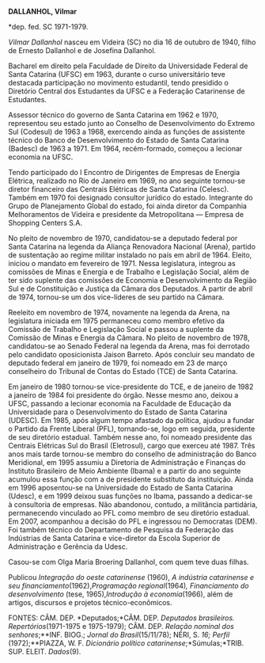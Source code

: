 **DALLANHOL, Vilmar**

\*dep. fed. SC 1971-1979.

*Vilmar Dallanhol* nasceu em Videira (SC) no dia 16 de outubro de 1940,
filho de Ernesto Dallanhol e de Josefina Dallanhol.

Bacharel em direito pela Faculdade de Direito da Universidade Federal de
Santa Catarina (UFSC) em 1963, durante o curso universitário teve
destacada participação no movimento estudantil, tendo presidido o
Diretório Central dos Estudantes da UFSC e a Federação Catarinense de
Estudantes.

Assessor técnico do governo de Santa Catarina em 1962 e 1970,
representou seu estado junto ao Conselho de Desenvolvimento do Extremo
Sul (Codesul) de 1963 a 1968, exercendo ainda as funções de assistente
técnico do Banco de Desenvolvimento do Estado de Santa Catarina (Badesc)
de 1963 a 1971. Em 1964, recém-formado, começou a lecionar economia na
UFSC.

Tendo participado do I Encontro de Dirigentes de Empresas de Energia
Elétrica, realizado no Rio de Janeiro em 1969, no ano seguinte tornou-se
diretor financeiro das Centrais Elétricas de Santa Catarina (Celesc).
Também em 1970 foi designado consultor jurídico do estado. Integrante do
Grupo de Planejamento Global do estado, foi ainda diretor da Companhia
Melhoramentos de Videira e presidente da Metropolitana — Empresa de
Shopping Centers S.A.

No pleito de novembro de 1970, candidatou-se a deputado federal por
Santa Catarina na legenda da Aliança Renovadora Nacional (Arena),
partido de sustentação ao regime militar instalado no país em abril de
1964. Eleito, iniciou o mandato em fevereiro de 1971. Nessa legislatura,
integrou as comissões de Minas e Energia e de Trabalho e Legislação
Social, além de ter sido suplente das comissões de Economia e
Desenvolvimento da Região Sul e de Constituição e Justiça da Câmara dos
Deputados. A partir de abril de 1974, tornou-se um dos vice-líderes de
seu partido na Câmara.

Reeleito em novembro de 1974, novamente na legenda da Arena, na
legislatura iniciada em 1975 permaneceu como membro efetivo da Comissão
de Trabalho e Legislação Social e passou a suplente da Comissão de Minas
e Energia da Câmara. No pleito de novembro de 1978, candidatou-se ao
Senado Federal na legenda da Arena, mas foi derrotado pelo candidato
oposicionista Jaison Barreto. Após concluir seu mandato de deputado
federal em janeiro de 1979, foi nomeado em 23 de março conselheiro do
Tribunal de Contas do Estado (TCE) de Santa Catarina.

Em janeiro de 1980 tornou-se vice-presidente do TCE, e de janeiro de
1982 a janeiro de 1984 foi presidente do órgão. Nesse mesmo ano, deixou
a UFSC, passando a lecionar economia na Faculdade de Educação da
Universidade para o Desenvolvimento do Estado de Santa Catarina (UDESC).
Em 1985, após algum tempo afastado da política, ajudou a fundar o
Partido da Frente Liberal (PFL), tornando-se, logo em seguida,
presidente de seu diretório estadual. Também nesse ano, foi nomeado
presidente das Centrais Elétricas Sul do Brasil (Eletrosul), cargo que
exerceu até 1987. Três anos mais tarde tornou-se membro do conselho de
administração do Banco Meridional, em 1995 assumiu a Diretoria de
Administração e Finanças do Instituto Brasileiro de Meio Ambiente
(Ibama) e a partir do ano seguinte acumulou essa função com a de
presidente substituto da instituição. Ainda em 1996 aposentou-se na
Universidade do Estado de Santa Catarina (Udesc), e em 1999 deixou suas
funções no Ibama, passando a dedicar-se à consultoria de empresas. Não
abandonou, contudo, a militância partidária, permanecendo vinculado ao
PFL como membro de seu diretório estadual. Em 2007, acompanhou a decisão
do PFL e ingressou no Democratas (DEM). Foi também técnico do
Departamento de Pesquisa da Federação das Indústrias de Santa Catarina e
vice-diretor da Escola Superior de Administração e Gerência da Udesc.

Casou-se com Olga Maria Broering Dallanhol, com quem teve duas filhas.

Publicou *Integração do oeste catarinense* (1960), *A indústria
catarinense e seu financiamento*(1962),*Programação regional*(1964)*,*
*Financiamento do desenvolvimento* (tese, 1965),*Introdução à
economia*(1966), além de artigos, discursos e projetos
técnico-econômicos.

FONTES: CÂM. DEP. *Deputados;*CÂM. DEP. *Deputados brasileiros.
Repertórios*(1971-1975 e 1975-1979); CÂM. DEP. *Relação nominal dos
senhores*;**INF. BIOG.; *Jornal do Brasil*(15/11/78); NÉRI, S. *16;
Perfil* (1972);**PIAZZA, W. F. *Dicionário político
catarinense*;*Súmulas;*TRIB. SUP. ELEIT. *Dados*(9).

 

